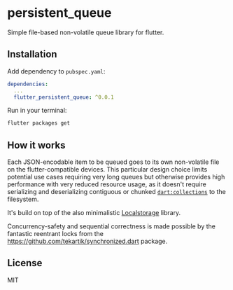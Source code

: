 # persistent_queue

Simple file-based non-volatile queue library for flutter.

## Installation

Add dependency to `pubspec.yaml`:

```yaml
dependencies:
  ...
  flutter_persistent_queue: ^0.0.1
```

Run in your terminal:

```sh
flutter packages get
```
<!--
## Example

```dart

```
-->

## How it works

Each JSON-encodable item to be queued goes to its own non-volatile file on the
flutter-compatible devices. This particular design choice limits potential use
cases requiring very long queues but otherwise provides high performance with
very reduced resource usage, as it doesn't require serializing and deserializing
contiguous or chunked [`dart:collections`](
https://pub.dartlang.org/documentation/collection/latest/) to the filesystem.

It's build on top of the also minimalistic [Localstorage](
https://github.com/lesnitsky/flutter_localstorage) library.

Concurrency-safety and sequential correctness is made possible by the fantastic
reentrant locks from the https://github.com/tekartik/synchronized.dart package.

## License

MIT
